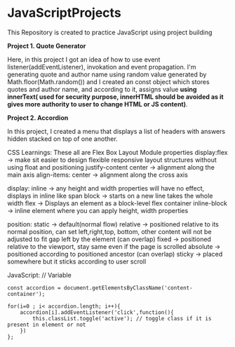 # JavaScriptProjects

This Repository is created to practice JavaScript using project building

**Project 1. Quote Generator**

  Here, in this project I got an idea of how to use event listener(addEventListener), invokation and event propagation.
  I'm generating quote and author name using random value generated by Math.floor(Math.random()) and I created an const object which stores quotes and author name, and   according to it, assigns value **using innerText( used for security purpose, innerHTML should be avoided as it gives more authority to user to change HTML or JS            content)**.
  
 
**Project 2. Accordion**

 In this project, I created a menu that displays a list of headers with answers hidden stacked on top of one another.
 
CSS Learnings:
  These all are Flex Box Layout Module properties
    display:flex -> make sit easier to design flexible responsive layout structures without using float and positioning
    justify-content center -> alignment along the main axis
    align-items: center -> alignment along the cross axis

  display:
    inline -> any height and width properties will have no effect, displays in inline like span
    block -> starts on a new line takes the whole width
    flex -> Displays an element as a block-level flex container
    inline-block -> inline element where you can apply height, width properties
  
  position:
    static -> default(normal flow)
    relative -> positioned relative to its normal position, can set left,right,top, bottom, other content will not be adjusted to fit gap left by the element (can overlap)
    fixed -> positioned relative to the viewport, stay same even if the page is scrolled
    absolute -> positioned according to positioned ancestor (can overlap)
    sticky -> placed somewhere but it sticks according to user scroll
    
  JavaScript:
    // Variable

    const accordion = document.getElementsByClassName('content-container');

    for(i=0 ; i< accordion.length; i++){
        accordion[i].addEventListener('click',function(){
            this.classList.toggle('active'); // toggle class if it is present in element or not
        })
    };

